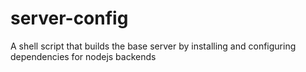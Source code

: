 # server-config
A shell script that builds the base server by installing and configuring dependencies for nodejs backends

